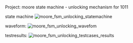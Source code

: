 Project: moore state machine - unlocking mechanism for 1011

state machine
![moore_fsm_unlocking_statemachine](https://github.com/user-attachments/assets/a019583f-83a9-4a41-bb94-8d656cc5a0cc)

waveform:
![moore_fsm_unlocking_wavefom](https://github.com/user-attachments/assets/dd717b67-219b-495b-a5f5-085f1491181b)

testresults:
![moore_fsm_unlocking_testcases_results](https://github.com/user-attachments/assets/2f8cc900-b8ef-4f7c-a71b-95e94566231c)
